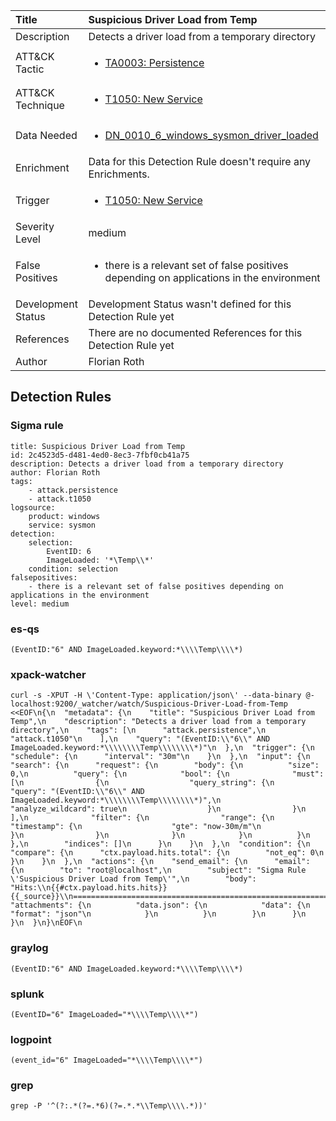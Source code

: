 | Title                | Suspicious Driver Load from Temp                                                                                                                                                 |
|:---------------------|:------------------------------------------------------------------------------------------------------------------------------------------------------------|
| Description          | Detects a driver load from a temporary directory                                                                                                                                           |
| ATT&amp;CK Tactic    |  <ul><li>[TA0003: Persistence](https://attack.mitre.org/tactics/TA0003)</li></ul>  |
| ATT&amp;CK Technique | <ul><li>[T1050: New Service](https://attack.mitre.org/techniques/T1050)</li></ul>  |
| Data Needed          | <ul><li>[DN_0010_6_windows_sysmon_driver_loaded](../Data_Needed/DN_0010_6_windows_sysmon_driver_loaded.md)</li></ul>  |
| Enrichment           |  Data for this Detection Rule doesn't require any Enrichments.  |
| Trigger              | <ul><li>[T1050: New Service](../Triggers/T1050.md)</li></ul>  |
| Severity Level       | medium |
| False Positives      | <ul><li>there is a relevant set of false positives depending on applications in the environment</li></ul>  |
| Development Status   |  Development Status wasn't defined for this Detection Rule yet  |
| References           |  There are no documented References for this Detection Rule yet  |
| Author               | Florian Roth |


## Detection Rules

### Sigma rule

```
title: Suspicious Driver Load from Temp
id: 2c4523d5-d481-4ed0-8ec3-7fbf0cb41a75
description: Detects a driver load from a temporary directory
author: Florian Roth
tags:
    - attack.persistence
    - attack.t1050
logsource:
    product: windows
    service: sysmon
detection:
    selection:
        EventID: 6
        ImageLoaded: '*\Temp\\*'
    condition: selection
falsepositives:
    - there is a relevant set of false positives depending on applications in the environment 
level: medium

```





### es-qs
    
```
(EventID:"6" AND ImageLoaded.keyword:*\\\\Temp\\\\*)
```


### xpack-watcher
    
```
curl -s -XPUT -H \'Content-Type: application/json\' --data-binary @- localhost:9200/_watcher/watch/Suspicious-Driver-Load-from-Temp <<EOF\n{\n  "metadata": {\n    "title": "Suspicious Driver Load from Temp",\n    "description": "Detects a driver load from a temporary directory",\n    "tags": [\n      "attack.persistence",\n      "attack.t1050"\n    ],\n    "query": "(EventID:\\"6\\" AND ImageLoaded.keyword:*\\\\\\\\Temp\\\\\\\\*)"\n  },\n  "trigger": {\n    "schedule": {\n      "interval": "30m"\n    }\n  },\n  "input": {\n    "search": {\n      "request": {\n        "body": {\n          "size": 0,\n          "query": {\n            "bool": {\n              "must": [\n                {\n                  "query_string": {\n                    "query": "(EventID:\\"6\\" AND ImageLoaded.keyword:*\\\\\\\\Temp\\\\\\\\*)",\n                    "analyze_wildcard": true\n                  }\n                }\n              ],\n              "filter": {\n                "range": {\n                  "timestamp": {\n                    "gte": "now-30m/m"\n                  }\n                }\n              }\n            }\n          }\n        },\n        "indices": []\n      }\n    }\n  },\n  "condition": {\n    "compare": {\n      "ctx.payload.hits.total": {\n        "not_eq": 0\n      }\n    }\n  },\n  "actions": {\n    "send_email": {\n      "email": {\n        "to": "root@localhost",\n        "subject": "Sigma Rule \'Suspicious Driver Load from Temp\'",\n        "body": "Hits:\\n{{#ctx.payload.hits.hits}}{{_source}}\\n================================================================================\\n{{/ctx.payload.hits.hits}}",\n        "attachments": {\n          "data.json": {\n            "data": {\n              "format": "json"\n            }\n          }\n        }\n      }\n    }\n  }\n}\nEOF\n
```


### graylog
    
```
(EventID:"6" AND ImageLoaded.keyword:*\\\\Temp\\\\*)
```


### splunk
    
```
(EventID="6" ImageLoaded="*\\\\Temp\\\\*")
```


### logpoint
    
```
(event_id="6" ImageLoaded="*\\\\Temp\\\\*")
```


### grep
    
```
grep -P '^(?:.*(?=.*6)(?=.*.*\\Temp\\\\.*))'
```



